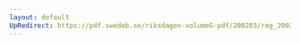 ```yaml
---
layout: default
UpRedirect: https://pdf.swedeb.se/riksdagen-volumeG-pdf/200203/reg_200203/reg_200203_0197.pdf
---
```

